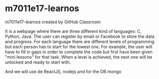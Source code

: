 # m7011e17-learnos
m7011e17-learnos created by GitHub Classroom

It is a webpage where there are three different kind of languages: C, Python, Java. The user can register by email or Facebook to store the data and progress. For each language there are different levels of programming but each person has to start for the lowest one. For example, the user will have to fill in gaps in order to complete the code but first have been given "mini lessons" for that task. When a level is achieved, the next one will be unlocked and ready to start with.

And we will use de ReactJS, nodejs and for the DB mongo
